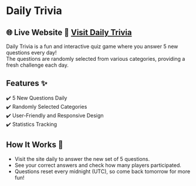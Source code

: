 # Daily Trivia  

## 🌐 Live Website   🔗 [Visit Daily Trivia](https://playdailytrivia.com)

Daily Trivia is a fun and interactive quiz game where you answer 5 new questions every day!  
The questions are randomly selected from various categories, providing a fresh challenge each day.  

## Features ✨  
✔️ 5 New Questions Daily  
✔️ Randomly Selected Categories  
✔️ User-Friendly and Responsive Design  
✔️ Statistics Tracking  

## How It Works 🧐  
- Visit the site daily to answer the new set of 5 questions.  
- See your correct answers and check how many players participated.  
- Questions reset every midnight (UTC), so come back tomorrow for more fun!  
